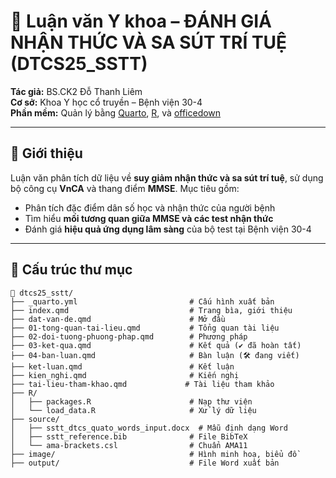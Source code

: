 # 🧠 Luận văn Y khoa – ĐÁNH GIÁ NHẬN THỨC VÀ SA SÚT TRÍ TUỆ (DTCS25_SSTT)

**Tác giả:** BS.CK2 Đỗ Thanh Liêm  
**Cơ sở:** Khoa Y học cổ truyền – Bệnh viện 30-4  
**Phần mềm:** Quản lý bằng [Quarto](https://quarto.org), [R](https://www.r-project.org), và [officedown](https://davidgohel.github.io/officedown/)

---

## 📘 Giới thiệu

Luận văn phân tích dữ liệu về **suy giảm nhận thức và sa sút trí tuệ**, sử dụng bộ công cụ **VnCA** và thang điểm **MMSE**. Mục tiêu gồm:

- Phân tích đặc điểm dân số học và nhận thức của người bệnh
- Tìm hiểu **mối tương quan giữa MMSE và các test nhận thức**
- Đánh giá **hiệu quả ứng dụng lâm sàng** của bộ test tại Bệnh viện 30-4

---

## 📁 Cấu trúc thư mục

```text
📁 dtcs25_sstt/
├── _quarto.yml                         # Cấu hình xuất bản
├── index.qmd                           # Trang bìa, giới thiệu
├── dat-van-de.qmd                      # Mở đầu
├── 01-tong-quan-tai-lieu.qmd           # Tổng quan tài liệu
├── 02-doi-tuong-phuong-phap.qmd        # Phương pháp
├── 03-ket-qua.qmd                      # Kết quả (✔ đã hoàn tất)
├── 04-ban-luan.qmd                     # Bàn luận (🛠 đang viết)
├── ket-luan.qmd                        # Kết luận
├── kien_nghi.qmd                       # Kiến nghị
├── tai-lieu-tham-khao.qmd             # Tài liệu tham khảo
├── R/
│   ├── packages.R                      # Nạp thư viện
│   └── load_data.R                     # Xử lý dữ liệu
├── source/
│   ├── sstt_dtcs_quato_words_input.docx  # Mẫu định dạng Word
│   ├── sstt_reference.bib              # File BibTeX
│   └── ama-brackets.csl                # Chuẩn AMA11
├── image/                              # Hình minh hoạ, biểu đồ
├── output/                             # File Word xuất bản
